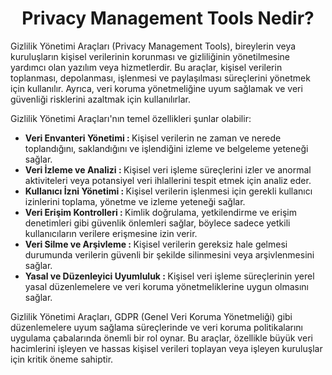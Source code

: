 <h1 align=center> Privacy Management Tools Nedir? </h1>
Gizlilik Yönetimi Araçları (Privacy Management Tools), bireylerin veya kuruluşların kişisel verilerinin korunması ve gizliliğinin yönetilmesine yardımcı olan yazılım veya hizmetlerdir. 
Bu araçlar, kişisel verilerin toplanması, depolanması, işlenmesi ve paylaşılması süreçlerini yönetmek için kullanılır. 
Ayrıca, veri koruma yönetmeliğine uyum sağlamak ve veri güvenliği risklerini azaltmak için kullanılırlar.
<p></p>

Gizlilik Yönetimi Araçları'nın temel özellikleri şunlar olabilir:

<ul>
  <li> <b> Veri Envanteri Yönetimi : </b> Kişisel verilerin ne zaman ve nerede toplandığını, saklandığını ve işlendiğini izleme ve belgeleme yeteneği sağlar. </li>

  <li> <b> Veri İzleme ve Analizi : </b> Kişisel veri işleme süreçlerini izler ve anormal aktiviteleri veya potansiyel veri ihlallerini tespit etmek için analiz eder. </li>

  <li> <b> Kullanıcı İzni Yönetimi : </b> Kişisel verilerin işlenmesi için gerekli kullanıcı izinlerini toplama, yönetme ve izleme yeteneği sağlar. </li>

  <li> <b> Veri Erişim Kontrolleri : </b> Kimlik doğrulama, yetkilendirme ve erişim denetimleri gibi güvenlik önlemleri sağlar, böylece sadece yetkili kullanıcıların verilere erişmesine izin verir. </li>

  <li> <b> Veri Silme ve Arşivleme : </b> Kişisel verilerin gereksiz hale gelmesi durumunda verilerin güvenli bir şekilde silinmesini veya arşivlenmesini sağlar. </li>

  <li> <b> Yasal ve Düzenleyici Uyumluluk : </b> Kişisel veri işleme süreçlerinin yerel yasal düzenlemelere ve veri koruma yönetmeliklerine uygun olmasını sağlar. </li>
</ul>

Gizlilik Yönetimi Araçları, GDPR (Genel Veri Koruma Yönetmeliği) gibi düzenlemelere uyum sağlama süreçlerinde ve veri koruma politikalarını uygulama çabalarında önemli bir rol oynar. 
Bu araçlar, özellikle büyük veri hacimlerini işleyen ve hassas kişisel verileri toplayan veya işleyen kuruluşlar için kritik öneme sahiptir.
